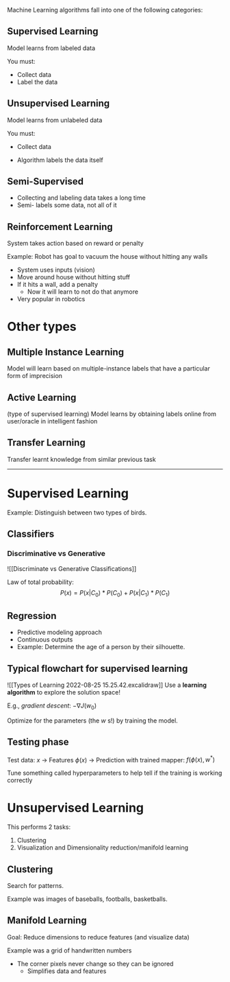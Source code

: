 Machine Learning algorithms fall into one of the following categories:

## Supervised Learning
Model learns from labeled data

You must:
- Collect data
- Label the data

## Unsupervised Learning
Model learns from unlabeled data

You must:
- Collect data

- Algorithm labels the data itself

## Semi-Supervised
- Collecting and labeling data takes a long time
- Semi- labels some data, not all of it 

## Reinforcement Learning
System takes action based on reward or penalty

Example: Robot has goal to vacuum the house without hitting any walls
- System uses inputs (vision)
- Move around house without hitting stuff
- If it hits a wall, add a penalty
	- Now it will learn to not do that anymore
- Very popular in robotics

# Other types
## Multiple Instance Learning
Model will learn based on multiple-instance labels that have a particular form of imprecision

## Active Learning
(type of supervised learning)
Model learns by obtaining labels online from user/oracle in intelligent fashion

## Transfer Learning
Transfer learnt knowledge from similar previous task

***

# Supervised Learning
Example: Distinguish between two types of birds.

## Classifiers
### Discriminative vs Generative
![[Discriminate vs Generative Classifications]]

Law of total probability:
$$ P(x) = P(x|C_0)*P(C_0)+P(x|C_1)*P(C_1) $$

## Regression
- Predictive modeling approach
- Continuous outputs 
- Example: Determine the age of a person by their silhouette.


## Typical flowchart for supervised learning

![[Types of Learning 2022-08-25 15.25.42.excalidraw]]
Use a **learning algorithm** to explore the solution space!

E.g., *gradient descent*: $-\nabla J(w_0)$

Optimize for the parameters (the $w$ s!) by training the model.

## Testing phase
Test data: $x$ -> Features $\phi(x)$ -> Prediction with trained mapper: $f(\phi(x),w^*)$

Tune something called hyperparameters to help tell if the training is working correctly

# Unsupervised Learning
This performs 2 tasks:
1. Clustering
2. Visualization and Dimensionality reduction/manifold learning

## Clustering
Search for patterns.

Example was images of baseballs, footballs, basketballs.

## Manifold Learning
Goal: Reduce dimensions to reduce features (and visualize data)

Example was a grid of handwritten numbers
- The corner pixels never change so they can be ignored
	- Simplifies data and features

